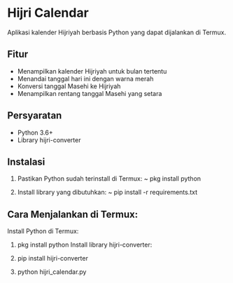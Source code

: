 # Hijri Calendar

Aplikasi kalender Hijriyah berbasis Python yang dapat dijalankan di Termux.

## Fitur

- Menampilkan kalender Hijriyah untuk bulan tertentu
- Menandai tanggal hari ini dengan warna merah
- Konversi tanggal Masehi ke Hijriyah
- Menampilkan rentang tanggal Masehi yang setara

## Persyaratan

- Python 3.6+
- Library hijri-converter

## Instalasi

1. Pastikan Python sudah terinstall di Termux:
   ~ pkg install python

2. Install library yang dibutuhkan:
   ~ pip install -r requirements.txt

## Cara Menjalankan di Termux:
Install Python di Termux:

1. pkg install python
Install library hijri-converter:

2. pip install hijri-converter

3. python hijri_calendar.py
